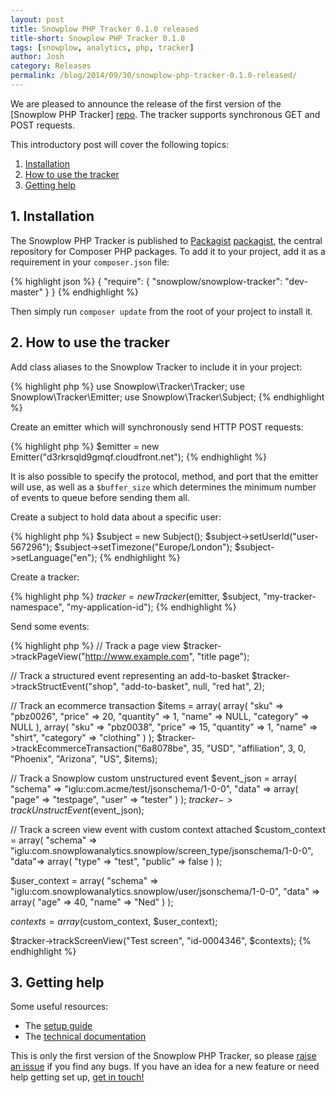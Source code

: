 ```yaml
---
layout: post
title: Snowplow PHP Tracker 0.1.0 released
title-short: Snowplow PHP Tracker 0.1.0
tags: [snowplow, analytics, php, tracker]
author: Josh
category: Releases
permalink: /blog/2014/09/30/snowplow-php-tracker-0.1.0-released/
---
```


We are pleased to announce the release of the first version of the [Snowplow PHP Tracker] [repo]. The tracker supports synchronous GET and POST requests.

This introductory post will cover the following topics:

1. [Installation](/blog/2014/09/30/snowplow-php-tracker-0.1.0-released/#install)
2. [How to use the tracker](/blog/2014/09/30/snowplow-php-tracker-0.1.0-released/#usage)
3. [Getting help](/blog/2014/09/30/snowplow-php-tracker-0.1.0-released/#help)

<!--more-->

<div class="html">
<h2><a name="install">1. Installation</a></h2>
</div>

The Snowplow PHP Tracker is published to [Packagist] [packagist], the central repository for Composer PHP packages. To add it to your project, add it as a requirement in your `composer.json` file:

{% highlight json %}
{
    "require": {
        "snowplow/snowplow-tracker": "dev-master"
    }
}
{% endhighlight %}

Then simply run `composer update` from the root of your project to install it.

<div class="html">
<h2><a name="usage">2. How to use the tracker</a></h2>
</div>

Add class aliases to the Snowplow Tracker to include it in your project:

{% highlight php %}
use Snowplow\Tracker\Tracker;
use Snowplow\Tracker\Emitter;
use Snowplow\Tracker\Subject;
{% endhighlight %}

Create an emitter which will synchronously send HTTP POST requests:

{% highlight php %}
$emitter = new Emitter("d3rkrsqld9gmqf.cloudfront.net");
{% endhighlight %}

It is also possible to specify the protocol, method, and port that the emitter will use, as well as a `$buffer_size` which determines the minimum number of events to queue before sending them all.

Create a subject to hold data about a specific user:

{% highlight php %}
$subject = new Subject();
$subject->setUserId("user-567296");
$subject->setTimezone("Europe/London");
$subject->setLanguage("en");
{% endhighlight %}

Create a tracker:

{% highlight php %}
$tracker = new Tracker($emitter, $subject, "my-tracker-namespace", "my-application-id");
{% endhighlight %}

Send some events:

{% highlight php %}
// Track a page view
$tracker->trackPageView("http://www.example.com", "title page");

// Track a structured event representing an add-to-basket
$tracker->trackStructEvent("shop", "add-to-basket", null, "red hat", 2);

// Track an ecommerce transaction
$items = array(
    array(
        "sku" => "pbz0026",
        "price" => 20,
        "quantity" => 1,
        "name" => NULL,
        "category" => NULL
    ),
    array(
        "sku" => "pbz0038",
        "price" => 15,
        "quantity" => 1,
        "name" => "shirt",
        "category" => "clothing"
    )
);
$tracker->trackEcommerceTransaction("6a8078be", 35, "USD", "affiliation", 3,
                                    0, "Phoenix", "Arizona", "US", $items);

// Track a Snowplow custom unstructured event
$event_json =
array(
    "schema" => "iglu:com.acme/test/jsonschema/1-0-0",
    "data" => array(
        "page" => "testpage",
        "user" => "tester"
    )
);
$tracker->trackUnstructEvent($event_json);

// Track a screen view event with custom context attached
$custom_context = array(
    "schema" => "iglu:com.snowplowanalytics.snowplow/screen_type/jsonschema/1-0-0",
    "data"=> array(
        "type" => "test",
        "public" => false
    )
);

$user_context = array(
    "schema" => "iglu:com.snowplowanalytics.snowplow/user/jsonschema/1-0-0",
    "data" => array(
        "age" => 40,
        "name" => "Ned"
    )
);

$contexts = array($custom_context, $user_context);

$tracker->trackScreenView("Test screen", "id-0004346", $contexts);
{% endhighlight %}

<div class="html">
<h2><a name="help">3. Getting help</a></h2>
</div>

Some useful resources:

* The [setup guide][setup]
* The [technical documentation][technical-documentation]

This is only the first version of the Snowplow PHP Tracker, so please [raise an issue][issues] if you find any bugs. If you have an idea for a new feature or need help getting set up, [get in touch!][talk-to-us]

[repo]: https://github.com/snowplow/snowplow-php-tracker
[packagist]: https://packagist.org/
[setup]: https://github.com/snowplow/snowplow/wiki/PHP-Tracker-Setup
[technical-documentation]: https://github.com/snowplow/snowplow/wiki/PHP-Tracker
[issues]: https://github.com/snowplow/snowplow-php-tracker/issues
[talk-to-us]: https://github.com/snowplow/snowplow/wiki/Talk-to-us
